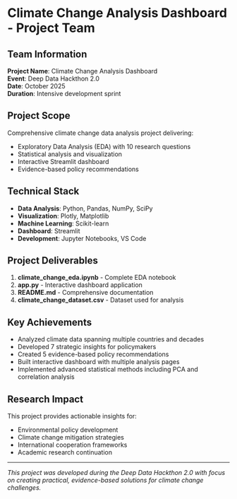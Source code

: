 # Climate Change Analysis Dashboard - Project Team

## Team Information

**Project Name**: Climate Change Analysis Dashboard  
**Event**: Deep Data Hackthon 2.0  
**Date**: October 2025  
**Duration**: Intensive development sprint

## Project Scope

Comprehensive climate change data analysis project delivering:

- Exploratory Data Analysis (EDA) with 10 research questions
- Statistical analysis and visualization
- Interactive Streamlit dashboard
- Evidence-based policy recommendations

## Technical Stack

- **Data Analysis**: Python, Pandas, NumPy, SciPy
- **Visualization**: Plotly, Matplotlib
- **Machine Learning**: Scikit-learn
- **Dashboard**: Streamlit
- **Development**: Jupyter Notebooks, VS Code

## Project Deliverables

1. **climate_change_eda.ipynb** - Complete EDA notebook
2. **app.py** - Interactive dashboard application
3. **README.md** - Comprehensive documentation
4. **climate_change_dataset.csv** - Dataset used for analysis

## Key Achievements

- Analyzed climate data spanning multiple countries and decades
- Developed 7 strategic insights for policymakers
- Created 5 evidence-based policy recommendations
- Built interactive dashboard with multiple analysis pages
- Implemented advanced statistical methods including PCA and correlation analysis

## Research Impact

This project provides actionable insights for:
- Environmental policy development
- Climate change mitigation strategies
- International cooperation frameworks
- Academic research continuation

---

*This project was developed during the Deep Data Hackthon 2.0 with focus on creating practical, evidence-based solutions for climate change challenges.*